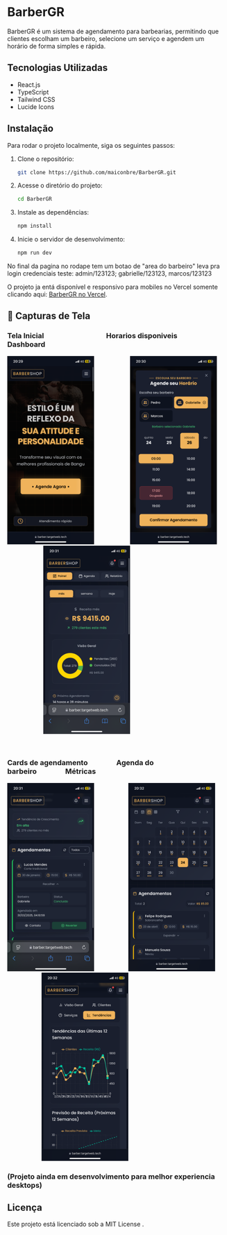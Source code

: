 # BarberGR

BarberGR é um sistema de agendamento para barbearias, permitindo que clientes escolham um barbeiro, selecione um serviço e agendem um horário de forma simples e rápida.

## Tecnologias Utilizadas

- React.js
- TypeScript
- Tailwind CSS
- Lucide Icons

## Instalação

Para rodar o projeto localmente, siga os seguintes passos:

1. Clone o repositório:
   ```sh
   git clone https://github.com/maiconbre/BarberGR.git
   ```
2. Acesse o diretório do projeto:
   ```sh
   cd BarberGR
   ```
3. Instale as dependências:
   ```sh
   npm install
   ```
4. Inicie o servidor de desenvolvimento:
   ```sh
   npm run dev
   ```

No final da pagina no rodape tem um
botao de "area do barbeiro" leva pra login 
credenciais teste: admin/123123; gabrielle/123123, marcos/123123

O projeto ja entá disponível e responsivo para mobiles no Vercel somente clicando aqui: [BarberGR no Vercel](https://barber.targetweb.tech/).



## 📸 Capturas de Tela

### Tela Inicial                                      Horarios disponiveis                   Dashboard                               
<img src="./Img1.PNG" alt="Tela Inicial" width="200px" />                     <img src="./Img2.PNG" alt="Horarios disponiveis" width="200px" />                     <img src="./Img3.PNG" alt="Dashboard" width="200px" />

 

   


### Cards de agendamento                 Agenda do barbeiro                 Métricas
<img src="./Img4.PNG" alt="agendamento" width="200px" />                    <img src="./Img5.PNG" alt="Agenda" width="200px" />                    <img src="./Img6.PNG" alt="Metricas" width="200px" />


### (Projeto ainda em desenvolvimento para melhor experiencia desktops)


## Licença

Este projeto está licenciado sob a MIT License .

